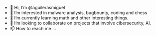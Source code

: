 - 👋 Hi, I’m @aguilerasmiguel
- 👀 I’m interested in malware analysis, bugbounty, coding and chess
- 🌱 I’m currently learning math and other interesting things. 
- 💞️ I’m looking to collaborate on projects that involve cibersecurity, AI. 
- 📫 How to reach me ...

<!---
aguilerasmiguel/aguilerasmiguel is a ✨ special ✨ repository because its `README.md` (this file) appears on your GitHub profile.
You can click the Preview link to take a look at your changes.
--->

